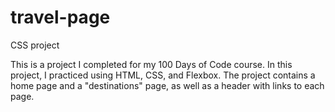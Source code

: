 # travel-page
CSS project

This is a project I completed for my 100 Days of Code course.
In this project, I practiced using HTML, CSS, and Flexbox.
The project contains a home page and a "destinations" page, as well as a header with links to each page.
